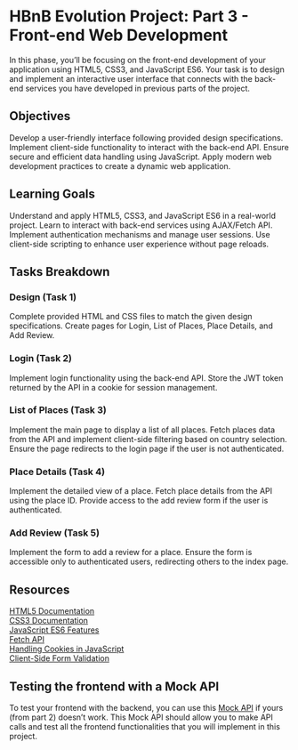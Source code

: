 # HBnB Evolution Project: Part 3 - Front-end Web Development
In this phase, you’ll be focusing on the front-end development of your application using HTML5, CSS3, and JavaScript ES6. Your task is to design and implement an interactive user interface that connects with the back-end services you have developed in previous parts of the project.

## Objectives
Develop a user-friendly interface following provided design specifications.
Implement client-side functionality to interact with the back-end API.
Ensure secure and efficient data handling using JavaScript.
Apply modern web development practices to create a dynamic web application.
## Learning Goals
Understand and apply HTML5, CSS3, and JavaScript ES6 in a real-world project.
Learn to interact with back-end services using AJAX/Fetch API.
Implement authentication mechanisms and manage user sessions.
Use client-side scripting to enhance user experience without page reloads.
## Tasks Breakdown
### Design (Task 1)

Complete provided HTML and CSS files to match the given design specifications.
Create pages for Login, List of Places, Place Details, and Add Review.
### Login (Task 2)

Implement login functionality using the back-end API.
Store the JWT token returned by the API in a cookie for session management.
### List of Places (Task 3)

Implement the main page to display a list of all places.
Fetch places data from the API and implement client-side filtering based on country selection.
Ensure the page redirects to the login page if the user is not authenticated.
### Place Details (Task 4)

Implement the detailed view of a place.
Fetch place details from the API using the place ID.
Provide access to the add review form if the user is authenticated.
### Add Review (Task 5)

Implement the form to add a review for a place.
Ensure the form is accessible only to authenticated users, redirecting others to the index page.
## Resources
[HTML5 Documentation](https://developer.mozilla.org/en-US/docs/Glossary/HTML5)\
[CSS3 Documentation](https://developer.mozilla.org/en-US/docs/Web/CSS)\
[JavaScript ES6 Features](https://developer.mozilla.org/en-US/docs/Web/JavaScript)\
[Fetch API](https://developer.mozilla.org/en-US/docs/Web/API/Fetch_API)\
[Handling Cookies in JavaScript](https://developer.mozilla.org/en-US/docs/Web/API/Document/cookie)\
[Client-Side Form Validation](https://developer.mozilla.org/en-US/docs/Learn/Forms/Form_validation)
## Testing the frontend with a Mock API
To test your frontend with the backend, you can use this [Mock API](https://github.com/Holberton-Uy/hbnb-public/tree/main/03-frontend/mock-api) if yours (from part 2) doesn’t work.
This Mock API should allow you to make API calls and test all the frontend functionalities that you will implement in this project.
